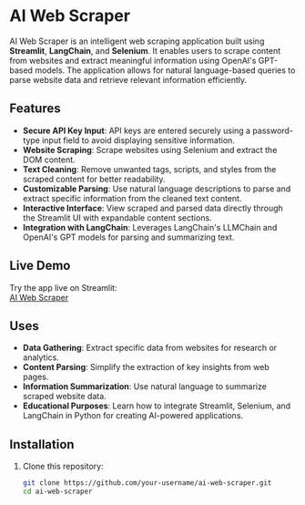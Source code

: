 # AI Web Scraper

AI Web Scraper is an intelligent web scraping application built using **Streamlit**, **LangChain**, and **Selenium**. It enables users to scrape content from websites and extract meaningful information using OpenAI's GPT-based models. The application allows for natural language-based queries to parse website data and retrieve relevant information efficiently.

## Features

- **Secure API Key Input**: API keys are entered securely using a password-type input field to avoid displaying sensitive information.
- **Website Scraping**: Scrape websites using Selenium and extract the DOM content.
- **Text Cleaning**: Remove unwanted tags, scripts, and styles from the scraped content for better readability.
- **Customizable Parsing**: Use natural language descriptions to parse and extract specific information from the cleaned text content.
- **Interactive Interface**: View scraped and parsed data directly through the Streamlit UI with expandable content sections.
- **Integration with LangChain**: Leverages LangChain's LLMChain and OpenAI's GPT models for parsing and summarizing text.

## Live Demo

Try the app live on Streamlit:  
[AI Web Scraper](https://aiwebscrapper-yglrthzg836gahssxrqrqt.streamlit.app/)

## Uses

- **Data Gathering**: Extract specific data from websites for research or analytics.
- **Content Parsing**: Simplify the extraction of key insights from web pages.
- **Information Summarization**: Use natural language to summarize scraped website data.
- **Educational Purposes**: Learn how to integrate Streamlit, Selenium, and LangChain in Python for creating AI-powered applications.

## Installation

1. Clone this repository:
   ```bash
   git clone https://github.com/your-username/ai-web-scraper.git
   cd ai-web-scraper
